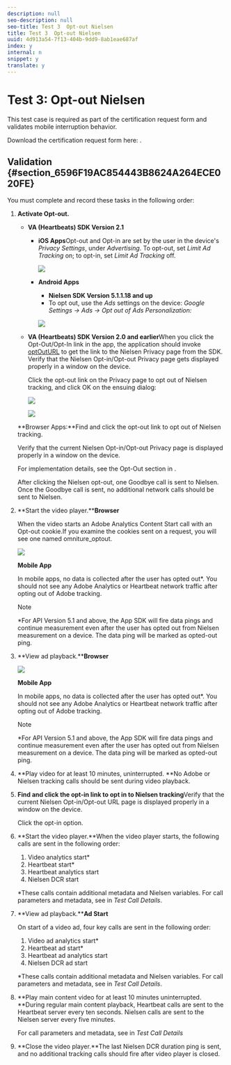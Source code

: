 ```yaml
---
description: null
seo-description: null
seo-title: Test 3  Opt-out Nielsen
title: Test 3  Opt-out Nielsen
uuid: 4d913a54-7f13-404b-9dd9-8ab1eae687af
index: y
internal: n
snippet: y
translate: y
---
```


# Test 3: Opt-out Nielsen

This test case is required as part of the certification request form and validates mobile interruption behavior.

Download the certification request form here: [](../../../nielsen-partnership/certification/cert-request-form.md).

## Validation {#section_6596F19AC854443B8624A264ECE020FE}

You must complete and record these tasks in the following order:

1. **Activate Opt-out.**

    * **VA (Heartbeats) SDK Version 2.1**

        * **iOS Apps**Opt-out and Opt-in are set by the user in the device's *Privacy Settings*, under *Advertising*. To opt-out, set *Limit Ad Tracking* on; to opt-in, set *Limit Ad Tracking* off.

          <a id="fig_rkk_skt_d2b"></a>        
        
          ![](assets/Opt-Out_iOS.jpg)

        * **Android Apps**

            * **Nielsen SDK Version 5.1.1.18 and up**
            * To opt out, use the *Ads* settings on the device: *Google Settings → Ads → Opt out of Ads Personalization:*

          <a id="fig_vj2_lpt_d2b"></a>        
        
          ![](assets/andr-ads.jpg)

    * **VA (Heartbeats) SDK Version 2.0 and earlier**When you click the Opt-Out/Opt-In link in the app, the application should invoke [optOutURL](https://engineeringportal.nielsen.com/docs/optOutURL) to get the link to the Nielsen Privacy page from the SDK. Verify that the Nielsen Opt-in/Opt-out Privacy page gets displayed properly in a window on the device.

      Click the opt-out link on the Privacy page to opt out of Nielsen tracking, and click OK on the ensuing dialog:

      <a id="fig_jrk_bmt_d2b"></a>    
    
      ![](assets/privacy-policy.jpg)

      <a id="fig_atl_dmt_d2b"></a>    
    
      ![](assets/Opt-Out_Combined.jpg)

   **Browser Apps:**Find and click the opt-out link to opt out of Nielsen tracking.

   Verify that the current Nielsen Opt-in/Opt-out Privacy page is displayed properly in a window on the device.

   For implementation details, see the Opt-Out section in [](https://engineeringportal.nielsen.com/docs/Browser_SDK_API_Reference#Browser_Opt-Out_Implementation).

   After clicking the Nielsen opt-out, one Goodbye call is sent to Nielsen. Once the Goodbye call is sent, no additional network calls should be sent to Nielsen.

1. **Start the video player.****Browser**

   When the video starts an Adobe Analytics Content Start call with an Opt-out cookie.If you examine the cookies sent on a request, you will see one named omniture_optout.

   <a id="fig_0844732B5404401FB0AFAF2F8473FB4C"></a>

   ![](assets/test3_opt-out_nielsen1.png)

   **Mobile App**

   In mobile apps, no data is collected after the user has opted out&#42;. You should not see any Adobe Analytics or Heartbeat network traffic after opting out of Adobe tracking.

   >[!NOTE]
   >
   >&#42;For API Version 5.1 and above, the App SDK will fire data pings and continue measurement even after the user has opted out from Nielsen measurement on a device. The data ping will be marked as opted-out ping.

1. **View ad playback.****Browser**

   <a id="fig_3585B155FE044BD08A59D0C451F395AC"></a>

   ![](assets/test3_opt-out_nielsen2.png)

   **Mobile App**

   In mobile apps, no data is collected after the user has opted out&#42;. You should not see any Adobe Analytics or Heartbeat network traffic after opting out of Adobe tracking.

   >[!NOTE]
   >
   >&#42;For API Version 5.1 and above, the App SDK will fire data pings and continue measurement even after the user has opted out from Nielsen measurement on a device. The data ping will be marked as opted-out ping.

1. **Play video for at least 10 minutes, uninterrupted. **No Adobe or Nielsen tracking calls should be sent during video playback.

1. **Find and click the opt-in link to opt in to Nielsen tracking**Verify that the current Nielsen Opt-in/Opt-out URL page is displayed properly in a window on the device.

   Click the opt-in option.

1. **Start the video player.**When the video player starts, the following calls are sent in the following order:

    1. Video analytics start&#42; 
    1. Heartbeat start&#42; 
    1. Heartbeat analytics start 
    1. Nielsen DCR start

   &#42;These calls contain additional metadata and Nielsen variables. For call parameters and metadata, see [](../../../nielsen-partnership/certification/cert-validation/cert-valid-call-details.md#section_qts_xff_f2b) in *Test Call Details*.

1. **View ad playback.****Ad Start**

   On start of a video ad, four key calls are sent in the following order:

    1. Video ad analytics start&#42; 
    1. Heartbeat ad start&#42; 
    1. Heartbeat ad analytics start 
    1. Nielsen DCR ad start

   &#42;These calls contain additional metadata and Nielsen variables. For call parameters and metadata, see [](../../../nielsen-partnership/certification/cert-validation/cert-valid-call-details.md#section_wz3_yff_f2b) in *Test Call Details*.

1. **Play main content video for at least 10 minutes uninterrupted. **During regular main content playback, Heartbeat calls are sent to the Heartbeat server every ten seconds. Nielsen calls are sent to the Nielsen server every five minutes.

   For call parameters and metadata, see [](../../../nielsen-partnership/certification/cert-validation/cert-valid-call-details.md#section_u1l_1gf_f2b) in *Test Call Details*

1. **Close the video player.**The last Nielsen DCR duration ping is sent, and no additional tracking calls should fire after video player is closed.

